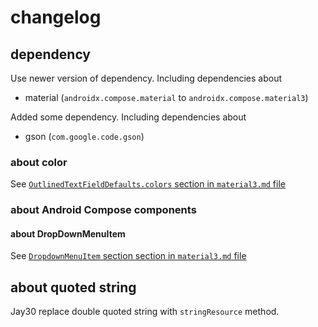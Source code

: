# changelog
## dependency
Use newer version of dependency. Including dependencies about

+ material (`androidx.compose.material` to `androidx.compose.material3`)

Added some dependency. Including dependencies about

+ gson (`com.google.code.gson`)

### about color
See [`OutlinedTextFieldDefaults.colors` section in `material3.md` file](https://github.com/junshin4211/HealthHelper/blob/51d9c0dd1ed5b1e725c8f195666c9c22d92f25f8/app/src/main/java/com/example/healthhelper/attachment/reference/api/androidcompose/material3/material3.md)

### about Android Compose components
#### about DropDownMenuItem
See [`DropdownMenuItem` section section in `material3.md` file](https://github.com/junshin4211/HealthHelper/blob/51d9c0dd1ed5b1e725c8f195666c9c22d92f25f8/app/src/main/java/com/example/healthhelper/attachment/reference/api/androidcompose/material3/material3.md)
## about quoted string
Jay30 replace double quoted string with `stringResource` method.

